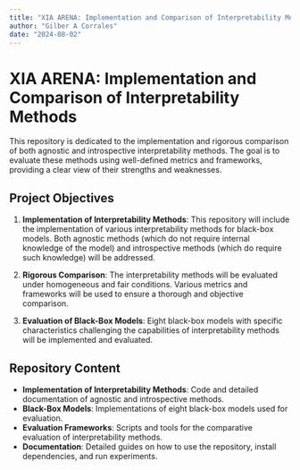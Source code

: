 ```yaml
---
title: "XIA ARENA: Implementation and Comparison of Interpretability Methods"
author: "Gilber A Corrales"
date: "2024-08-02"
---
```


# XIA ARENA: Implementation and Comparison of Interpretability Methods

This repository is dedicated to the implementation and rigorous comparison of both agnostic and introspective interpretability methods. The goal is to evaluate these methods using well-defined metrics and frameworks, providing a clear view of their strengths and weaknesses.

## Project Objectives

1. **Implementation of Interpretability Methods**: This repository will include the implementation of various interpretability methods for black-box models. Both agnostic methods (which do not require internal knowledge of the model) and introspective methods (which do require such knowledge) will be addressed.

2. **Rigorous Comparison**: The interpretability methods will be evaluated under homogeneous and fair conditions. Various metrics and frameworks will be used to ensure a thorough and objective comparison.

3. **Evaluation of Black-Box Models**: Eight black-box models with specific characteristics challenging the capabilities of interpretability methods will be implemented and evaluated.

## Repository Content

- **Implementation of Interpretability Methods**: Code and detailed documentation of agnostic and introspective methods.
- **Black-Box Models**: Implementations of eight black-box models used for evaluation.
- **Evaluation Frameworks**: Scripts and tools for the comparative evaluation of interpretability methods.
- **Documentation**: Detailed guides on how to use the repository, install dependencies, and run experiments.
